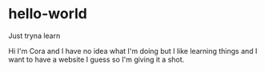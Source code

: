 # hello-world
Just tryna learn

Hi I'm Cora and I have no idea what I'm doing but I like learning things and I want to have a website I guess so I'm giving it a shot.
